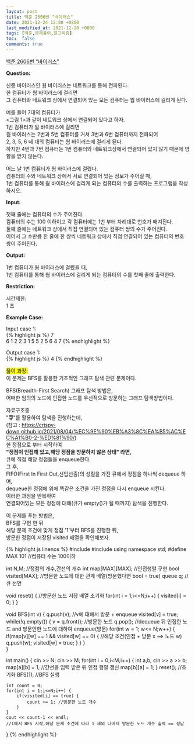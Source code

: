 ```yaml
---
layout: post
title: 백준 2606번 "바이러스"
date: 2021-12-24 12:00 +0800
last_modified_at: 2021-12-20 +0800
tags: [백준,문제풀이,알고리즘]
toc:  false
comments: true
---
```


[백준 2606번 "바이러스"](https://www.acmicpc.net/problem/2606)<br>

<strong>Question:</strong>  

신종 바이러스인 웜 바이러스는 네트워크를 통해 전파된다. <br>
한 컴퓨터가 웜 바이러스에 걸리면  <br>
그 컴퓨터와 네트워크 상에서 연결되어 있는 모든 컴퓨터는 웜 바이러스에 걸리게 된다.  <br>

예를 들어 7대의 컴퓨터가  <br>
<그림 1>과 같이 네트워크 상에서 연결되어 있다고 하자.  <br>
1번 컴퓨터가 웜 바이러스에 걸리면  <br>
웜 바이러스는 2번과 5번 컴퓨터를 거쳐 3번과 6번 컴퓨터까지 전파되어  <br>
2, 3, 5, 6 네 대의 컴퓨터는 웜 바이러스에 걸리게 된다.  <br>
하지만 4번과 7번 컴퓨터는 1번 컴퓨터와 네트워크상에서 연결되어 있지 않기 때문에 영향을 받지 않는다.<br>

어느 날 1번 컴퓨터가 웜 바이러스에 걸렸다.  <br>
컴퓨터의 수와 네트워크 상에서 서로 연결되어 있는 정보가 주어질 때,  <br>
1번 컴퓨터를 통해 웜 바이러스에 걸리게 되는 컴퓨터의 수를 출력하는 프로그램을 작성하시오.<br>


<strong>Input:</strong>  


첫째 줄에는 컴퓨터의 수가 주어진다.  <br>
컴퓨터의 수는 100 이하이고 각 컴퓨터에는 1번 부터 차례대로 번호가 매겨진다.  <br>
둘째 줄에는 네트워크 상에서 직접 연결되어 있는 컴퓨터 쌍의 수가 주어진다.  <br>
이어서 그 수만큼 한 줄에 한 쌍씩 네트워크 상에서 직접 연결되어 있는 컴퓨터의 번호 쌍이 주어진다.<br>

<strong>Output:</strong>  


1번 컴퓨터가 웜 바이러스에 걸렸을 때,  <br>
1번 컴퓨터를 통해 웜 바이러스에 걸리게 되는 컴퓨터의 수를 첫째 줄에 출력한다.<br>


<strong>Restriction:</strong>  


시간제한:<br>
1 초


<strong>Example Case:</strong>   

Input case 1: <br>
{% highlight js %}
7  
6
1 2
2 3
1 5
5 2
5 6
4 7
{% endhighlight %}

Output case 1: <br>
{% highlight js %}
4
{% endhighlight %}  

<mark>풀이 과정:</mark>  
이 문제는 BFS를 활용한 기초적인 그래프 탐색 관련 문제이다.  <br>

BFS(Breadth-First Search) 그래프 탐색 방법은,  <br>
어떠한 임의의 노드에 인접한 노드를 우선적으로 방문하는 그래프 탐색방법이다.  <br>

자료구조중  <br>
"<strong>큐</strong>"를 활용하여 탐색을 진행하는데, <br>
(참고 : https://crispy-down.github.io/2021/08/04/%EC%9E%90%EB%A3%8C%EA%B5%AC%EC%A1%B0-2-%ED%81%90/) <br>
한 정점으로 부터 시작하여  <br>
<strong> "정점이 인접해 있고,해당 정점을 방문하지 않은 상태" 라면, </strong>  
큐에 직접 해당 정점들을 enqueue한다.    <br>
그 후,  <br>
FIFO(First In First Out,선입선출)의 성질을 가진 큐에서 정점을 하나씩 dequeue 하며,    <br>
dequeue한 정점에 위에 똑같은 조건을 가진 정점을 다시 enqueue 시킨다.    <br>
이러한 과정을 반복하여  <br>
연결되어있는 모든 정점에 대해(큐가 empty()가 될 때까지) 탐색을 진행한다.  <br>

이 문제를 푸는 방법은,  <br>
BFS를 구현 한 뒤    <br>
해당 문제 조건에 맞게 정점 '1'부터 BFS를 진행한 뒤,  <br>
방문한 정점이 저장된 visited 배열을 확인해보자.<br>


{% highlight js linenos %}
#include <iostream>
#include <queue> 
using namespace std;
#define MAX 101 //컴퓨터 수는 100이하

int N,M; //정점의 개수,간선의 개수
int map[MAX][MAX]; //인접행렬 구현
bool visited[MAX]; //방문한 노드에 대한 관계 배열(방문했다면 bool = true)
queue<int> q; //큐 선언


void reset() { //방문한 노드 저장 배열 초기화
    for(int i = 1;i<=N;i++) {
        visited[i] = 0;
    }
}

void BFS(int v) {
    q.push(v); //v에 대해서 방문 + enqueue
    visited[v] = true;
    while(!q.empty()) {
        v = q.front(); //방문한 노드
        q.pop(); //dequeue 뒤 인접한 노드 and 방문안한 노드에 대하여 enqueue(방문)
        for(int w = 1; w<= N;w++) {
            if(map[v][w] == 1 && visited[w] == 0) { //해당 조건(인접 + 방문 x ==> 노드 w)
                q.push(w);
                visited[w] = true;
            }
        }
    }   
}


int main() {
    cin >> N;
    cin >> M;
    for(int i = 0;i<M;i++) {
        int a,b;
        cin >> a >> b;
        map[a][b] = 1; //간선을 입력 받은 뒤 인접 행렬 갱신
        map[b][a] = 1;
    }
    reset(); //초기화
    BFS(1); //BFS 실행

    int count = 0;
    for(int i = 1;i<=N;i++) {
        if(visited[i] == true) {
            count += 1; //방문한 노드 개수
        }
    }
    cout << count-1 << endl; 
    //1에서 BFS 시작,해당 문제 조건에 따라 1 제외 나머지 방문한 노드 개수 출력 == 정답
}
{% endhighlight %}